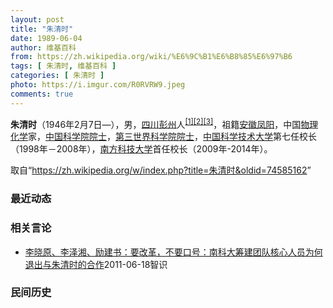 ```yaml
---
layout: post
title: "朱清时"
date: 1989-06-04
author: 维基百科
from: https://zh.wikipedia.org/wiki/%E6%9C%B1%E6%B8%85%E6%97%B6
tags: [ 朱清时, 维基百科 ]
categories: [ 朱清时 ]
photo: https://i.imgur.com/R0RVRW9.jpeg
comments: true
---
```

<div class="mw-parser-output">
<p><b>朱清时</b>（1946年2月7日<span class="useeditintro" title="Template:BLP editintro">—</span>），男，<a href="/wiki/%E5%9B%9B%E5%B7%9D" class="mw-redirect" title="四川">四川</a><a href="/wiki/%E5%BD%AD%E5%B7%9E" class="mw-redirect" title="彭州">彭州</a>人<sup id="cite_ref-wccdaily_1-0" class="reference"><a href="#cite_note-wccdaily-1">[1]</a></sup><sup id="cite_ref-chinanews_2-0" class="reference"><a href="#cite_note-chinanews-2">[2]</a></sup><sup id="cite_ref-3" class="reference"><a href="#cite_note-3">[3]</a></sup>，祖籍<a href="/wiki/%E5%AE%89%E5%BE%BD" class="mw-redirect" title="安徽">安徽</a><a href="/wiki/%E5%87%A4%E9%98%B3" class="mw-redirect" title="凤阳">凤阳</a>，中国<a href="/wiki/%E7%89%A9%E7%90%86%E5%8C%96%E5%AD%A6" title="物理化学">物理化学</a>家，<a href="/wiki/%E4%B8%AD%E5%9B%BD%E7%A7%91%E5%AD%A6%E9%99%A2%E9%99%A2%E5%A3%AB" title="中国科学院院士">中国科学院院士</a>，<a href="/wiki/%E7%AC%AC%E4%B8%89%E4%B8%96%E7%95%8C%E7%A7%91%E5%AD%A6%E9%99%A2%E9%99%A2%E5%A3%AB" class="mw-redirect" title="第三世界科学院院士">第三世界科学院院士</a>，<a href="/wiki/%E4%B8%AD%E5%9B%BD%E7%A7%91%E5%AD%A6%E6%8A%80%E6%9C%AF%E5%A4%A7%E5%AD%A6" title="中国科学技术大学">中国科学技术大学</a>第七任校长（1998年－2008年），<a href="/wiki/%E5%8D%97%E6%96%B9%E7%A7%91%E6%8A%80%E5%A4%A7%E5%AD%A6" class="mw-redirect" title="南方科技大学">南方科技大学</a>首任校长（2009年-2014年）。
</p>
</div><!--esi <esi:include src="/esitest-fa8a495983347898/content" /> --><noscript><img src="//zh.wikipedia.org/wiki/Special:CentralAutoLogin/start?type=1x1" alt="" title="" width="1" height="1" style="border: none; position: absolute;"></noscript>
<div class="printfooter" data-nosnippet="">取自“<a dir="ltr" href="https://zh.wikipedia.org/w/index.php?title=朱清时&amp;oldid=74585162">https://zh.wikipedia.org/w/index.php?title=朱清时&amp;oldid=74585162</a>”</div><div id="recent-news"><h3>最近动态</h3><ul></ul></div><div id="open-opinion"><h3>相关言论</h3><ul><li><a href="https://nodebe4.github.io/opinion/2011-06-18/%E6%9D%8E%E6%99%93%E5%8E%9F-%E6%9D%8E%E6%B3%BD%E6%B9%98-%E5%8A%B1%E5%BB%BA%E4%B9%A6-%E8%A6%81%E6%94%B9%E9%9D%A9-%E4%B8%8D%E8%A6%81%E5%8F%A3%E5%8F%B7-%E5%8D%97%E7%A7%91%E5%A4%A7%E7%AD%B9%E5%BB%BA%E5%9B%A2%E9%98%9F%E6%A0%B8%E5%BF%83%E4%BA%BA%E5%91%98%E4%B8%BA%E4%BD%95%E9%80%80%E5%87%BA%E4%B8%8E%E6%9C%B1%E6%B8%85%E6%97%B6%E7%9A%84%E5%90%88%E4%BD%9C/" title="李晓原、李泽湘、励建书">李晓原、李泽湘、励建书：要改革，不要口号：南科大筹建团队核心人员为何退出与朱清时的合作</a><time>2011-06-18</time><a class="tag">智识</a></li>
</ul></div><div id="mjls-record"><h3>民间历史</h3><ul></ul></div>